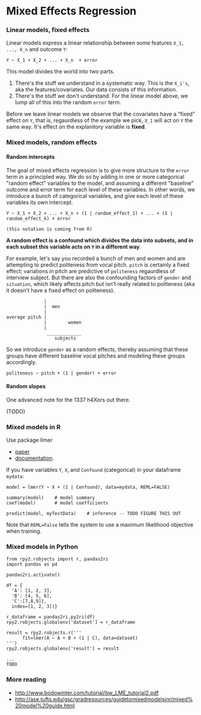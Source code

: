 # Mixed Effects Regression


### Linear models, fixed effects

Linear models express a linear relationship between some features `X_1, ..., X_n` and outcome `Y`:

```
Y ~ X_1 + X_2 + ... + X_n  + error
```

This model divides the world into two parts. 

1) There's the stuff we understand in a systematic way. This is the `X_i's`, aka the features/covariates. Our data consists of this information.
2) There's the stuff we don't understand. For the linear model above, we lump all of this into the random `error` term. 

Before we leave linear models we observe that the covariates have a "fixed" effect on `Y`, that is, regaurdless of the example we pick, `X_1` will act on `Y` the same way. It's effect on the explanitory variable is **fixed**.

### Mixed models, random effects

#### Random intercepts

The goal of mixed effects regression is to give more structure to the `error` term in a principled way. We do so by adding in one or more categorical "random effect" variables to the model, and assuming a different "baseline" outcome and error term for each level of these variables. In other words, we introduce a bunch of categorical variables, and give each level of these variables its own intercept.


```
Y ~ X_1 + X_2 + ... + X_n + (1 | random_effect_1) + ... + (1 | random_effect_k) + error

(this notation is coming from R)
```


**A random effect is a confound which divides the data into subsets, and in each subset this variable acts on `Y` in a different way**. 

For example, let's say you recorded a bunch of men and women and are attempting to predict politeness from vocal pitch. `pitch` is certainly a fixed effect; variations in pitch are predictive of `politeness` regaurdless of interview subject. But there are also the confounding factors of `gender` and `situation`, which likely affects pitch but isn't really related to politeness (aka it doesn't have a fixed effect on politeness).

```
              |
              |  men
              |
average pitch |
              |        women
              |
               _____________
                  subjects

```

So we introduce `gender` as a random effects, thereby assuming that these groups have different baseline vocal pitches and modeling these groups accordingly. 

```
politeness ~ pitch + (1 | gender) + error
```

#### Random slopes

One advanced note for the 1337 h4Xors out there. 

(TODO)


### Mixed models in R

Use package llmer 
* [paper](https://cran.r-project.org/web/packages/lme4/vignettes/lmer.pdf)
* [documentation](https://www.rdocumentation.org/packages/lme4/versions/1.1-13/topics/lmer).

If you have variables `Y`, `X`, and `Confound` (categorical) in your dataframe `mydata`:
```
model = lmer(Y ~ X + (1 | Confound), data=mydata, REML=FALSE)

summary(model)    # model summary
coef(model)       # model coefficients

predict(model, myTestData)    # inference -- TODO FIGURE THIS OUT
```

Note that `REML=False` tells the system to use a maximum likelihood objective when training.

### Mixed models in Python


```
from rpy2.robjects import r, pandas2ri
import pandas as pd

pandas2ri.activate()

df = {
  'A': [1, 2, 3],
  'B': [4, 5, 6],
  'C':[7,8,9]},
  index=[1, 2, 3])}

r_dataframe = pandas2ri.py2ri(df)
rpy2.robjects.globalenv['dataset'] = r_dataframe

result = rpy2.robjects.r('''
      fit=lmer(A ~ A + B + (1 | C), data=dataset)
''')
rpy2.robjects.globalenv['result'] = result

...
TODO

```


### More reading

* http://www.bodowinter.com/tutorial/bw_LME_tutorial2.pdf
* http://ase.tufts.edu/gsc/gradresources/guidetomixedmodelsinr/mixed%20model%20guide.html

